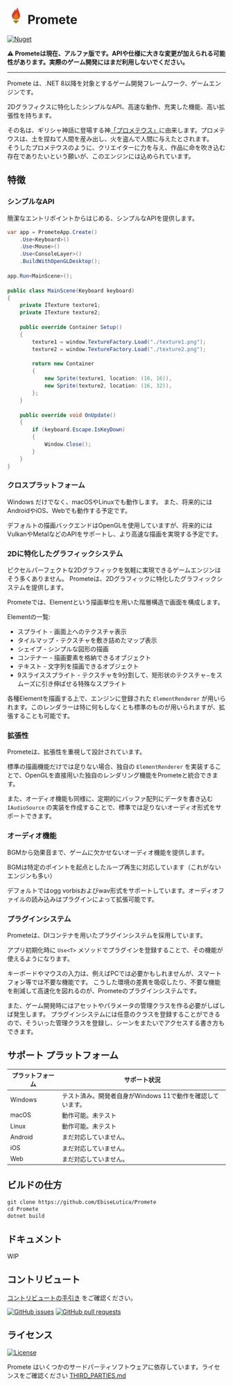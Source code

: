 # <img height="40" src="https://raw.githubusercontent.com/prometeapp/Promete/master/assets/logo.png" /> Promete

[![Nuget](https://img.shields.io/nuget/vpre/Promete.svg?style=for-the-badge)](https://www.nuget.org/packages/Promete/)

**⚠ Prometeは現在、アルファ版です。APIや仕様に大きな変更が加えられる可能性があります。実際のゲーム開発にはまだ利用しないでください。**

---

Promete は、.NET 8以降を対象とするゲーム開発フレームワーク、ゲームエンジンです。

2Dグラフィクスに特化したシンプルなAPI、高速な動作、充実した機能、高い拡張性を持ちます。

その名は、ギリシャ神話に登場する神[「プロメテウス」](https://ja.wikipedia.org/wiki/%E3%83%97%E3%83%AD%E3%83%A1%E3%83%BC%E3%83%86%E3%82%A6%E3%82%B9)に由来します。プロメテウスは、土を捏ねて人間を産み出し、火を盗んで人間に与えたとされます。<br/>
そうしたプロメテウスのように、クリエイターに力を与え、作品に命を吹き込む存在でありたいという願いが、このエンジンには込められています。


## 特徴

### シンプルなAPI

簡潔なエントリポイントからはじめる、シンプルなAPIを提供します。

```csharp
var app = PrometeApp.Create()
    .Use<Keyboard>()
    .Use<Mouse>()
    .Use<ConsoleLayer>()
    .BuildWithOpenGLDesktop();

app.Run<MainScene>();

public class MainScene(Keyboard keyboard)
{
    private ITexture texture1;
    private ITexture texture2;

    public override Container Setup()
    {
        texture1 = window.TextureFactory.Load("./texture1.png");
        texture2 = window.TextureFactory.Load("./texture2.png");

        return new Container
        {
            new Sprite(texture1, location: (16, 16)),
            new Sprite(texture2, location: (16, 32)),
        };
    }

    public override void OnUpdate()
    {
        if (keyboard.Escape.IsKeyDown)
        {
            Window.Close();
        }
    }
}
```

### クロスプラットフォーム

Windows だけでなく、macOSやLinuxでも動作します。 また、将来的にはAndroidやiOS、Webでも動作する予定です。

デフォルトの描画バックエンドはOpenGLを使用していますが、将来的にはVulkanやMetalなどのAPIをサポートし、より高速な描画を実現する予定です。

### 2Dに特化したグラフィックシステム

ピクセルパーフェクトな2Dグラフィックを気軽に実現できるゲームエンジンはそう多くありません。 Prometeは、2Dグラフィックに特化したグラフィックシステムを提供します。

Prometeでは、Elementという描画単位を用いた階層構造で画面を構成します。

Elementの一覧:

- スプライト - 画面上へのテクスチャ表示
- タイルマップ - テクスチャを敷き詰めたマップ表示
- シェイプ - シンプルな図形の描画
- コンテナー - 描画要素を格納できるオブジェクト
- テキスト - 文字列を描画できるオブジェクト
- 9スライススプライト - テクスチャを9分割して、矩形状のテクスチャ−をスムーズに引き伸ばせる特殊なスプライト

各種Elementを描画する上で、エンジンに登録された `ElementRenderer` が用いられます。このレンダラーは特に何もしなくとも標準のものが用いられますが、拡張することも可能です。

### 拡張性

Prometeは、拡張性を重視して設計されています。

標準の描画機能だけでは足りない場合、独自の `ElementRenderer` を実装することで、OpenGLを直接用いた独自のレンダリング機能をPrometeと統合できます。

また、オーディオ機能も同様に、定期的にバッファ配列にデータを書き込む `IAudioSource` の実装を作成することで、標準では足りないオーディオ形式をサポートできます。

### オーディオ機能

BGMから効果音まで、ゲームに欠かせないオーディオ機能を提供します。

BGMは特定のポイントを起点としたループ再生に対応しています（これがないエンジンも多い）

デフォルトではogg vorbisおよびwav形式をサポートしています。オーディオファイルの読み込みはプラグインによって拡張可能です。

### プラグインシステム

Prometeは、DIコンテナを用いたプラグインシステムを採用しています。

アプリ初期化時に `Use<T>` メソッドでプラグインを登録することで、その機能が使えるようになります。

キーボードやマウスの入力は、例えばPCでは必要かもしれませんが、スマートフォン等では不要な機能です。
こうした環境の差異を吸収したり、不要な機能を削減して高速化を図れるのが、Prometeのプラグインシステムです。

また、ゲーム開発時にはアセットやパラメータの管理クラスを作る必要がしばしば発生します。
プラグインシステムには任意のクラスを登録することができるので、そういった管理クラスを登録し、シーンをまたいでアクセスする書き方もできます。

## サポート プラットフォーム

| プラットフォーム | サポート状況                             |
|----------|------------------------------------|
| Windows  | テスト済み。開発者自身がWindows 11で動作を確認しています。 |
| macOS    | 動作可能。未テスト                          |
| Linux    | 動作可能。未テスト                          |
| Android  | まだ対応していません。                        |
| iOS      | まだ対応していません。                        |
| Web      | まだ対応していません。                        |

## ビルドの仕方

```shell
git clone https://github.com/EbiseLutica/Promete
cd Promete
dotnet build
```

## ドキュメント

WIP

## コントリビュート

[コントリビュートの手引き](CONTRIBUTING-ja.md) をご確認ください。

[![GitHub issues](https://img.shields.io/github/issues/ebiselutica/promete.svg?style=for-the-badge)][issues]
[![GitHub pull requests](https://img.shields.io/github/issues-pr/ebiselutica/promete.svg?style=for-the-badge)][pulls]

## ライセンス

[![License](https://img.shields.io/github/license/ebiselutica/promete.svg?style=for-the-badge)](LICENSE)

Promete はいくつかのサードパーティソフトウェアに依存しています。ライセンスをご確認ください [THIRD_PARTIES.md](THIRD_PARTIES.md)

[ci]: https://ci.appveyor.com/project/EbiseLutica/Promete
[issues]: //github.com/EbiseLutica/Promete/issues
[pulls]: //github.com/EbiseLutica/Promete/pulls
[releases]: //github.com/EbiseLutica/Promete/releases
